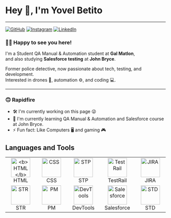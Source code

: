 # Hey 👋, I'm Yovel Betito

---

[![GitHub](https://img.shields.io/badge/GITHUB-black?style=for-the-badge&logo=github)](https://github.com/YovelBetito)
[![Instagram](https://img.shields.io/badge/INSTAGRAM-%23E1306C?style=for-the-badge&logo=instagram&logoColor=white)](https://www.instagram.com/yovel_betito/)
[![LinkedIn](https://img.shields.io/badge/LINKEDIN-0077B5?style=for-the-badge&logo=linkedin&logoColor=white)](https://www.linkedin.com/in/yovel-betito-2298722a3/)
### 👨‍💻 Happy to see you here!

I'm a Student QA Manual & Automation student at **Gal Matlon**,  
and also studying **Salesforce testing** at **John Bryce**.

Former police detective, now passionate about tech, testing, and development.  
Interested in drones 🚁, automation ⚙️, and coding 💻.

---
### 🙃 Rapidfire
  <td>
    <ul class="rapidfire-list">
      <li>🛠️ I'm currently working on this page 😜</li>
      <li>🌱 I'm currently learning QA Manual & Automation and Salesforce course at John Bryce.</li>
      <li>⚡ Fun fact: Like Computers 🖥️ and gaming 🎮</li>
    </ul>
  </td>
  <td></td> <!-- תא ריק בצד ימין -->
</tr>

  </table>
</div>
</body>
</html>
<h2>Languages and Tools</h2>

<div align="center">
  <table>
    <tr>
      <td align="center" width="120">
        <img src="https://cdn.jsdelivr.net/gh/devicons/devicon/icons/html5/html5-original.svg" height="60" alt="<b>HTML</b>" /><br/>HTML
      </td>
      <td align="center" width="120">
        <img src="https://cdn.jsdelivr.net/gh/devicons/devicon/icons/css3/css3-original.svg" height="60" alt="CSS" /><br/>CSS
      </td>
      <td align="center" width="120">
        <img src="https://i.postimg.cc/qRtdLvGG/stp-logo-stp-letter-stp-letter-logo-design-initials-stp-logo-linked-with-circle-uppercase-monogram-l.jpg" height="60" alt="STP" /><br/>STP
      </td>
      <td align="center" width="120">
        <img src="https://i.postimg.cc/bvHCkcbw/download.png" height="60" alt="TestRail" /><br/>TestRail
      </td>
      <td align="center" width="120">
        <img src="https://cdn.jsdelivr.net/gh/devicons/devicon/icons/jira/jira-original.svg" height="60" alt="JIRA" /><br/>JIRA
      </td>
    </tr>
    <tr>
      <td align="center" width="120">
        <img src="https://i.postimg.cc/ryQpgDcS/download-1.png" height="60" alt="STR" /><br/>STR
      </td>
      <td align="center" width="120">
        <img src="https://i.postimg.cc/zfhCR9LP/2025-07-16-14-13-36.png" height="60" alt="PM" /><br/>PM
      </td>
      <td align="center" width="120">
        <img src="https://i.postimg.cc/WzcT1qBH/images.jpg" height="60" alt="DevTools" /><br/>DevTools
      </td>
      <td align="center" width="120">
        <img src="https://cdn.worldvectorlogo.com/logos/salesforce-2.svg" height="60" alt="Salesforce" /><br/>Salesforce
      </td>
      <td align="center" width="120">
        <img src="https://i.postimg.cc/Kjpf5tm9/download-2.png" height="60" alt="STD" /><br/>STD
      </td>
    </tr>
  </table>
</div>  
